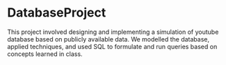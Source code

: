# DatabaseProject
This project involved designing and implementing a simulation of youtube database based on publicly available data. We modelled the database, applied techniques, and used SQL to formulate and run queries based on concepts learned in class.
